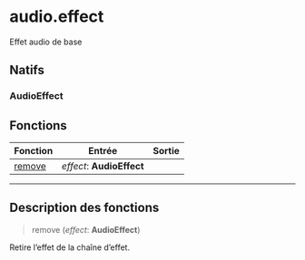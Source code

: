 # audio.effect

Effet audio de base
## Natifs
### AudioEffect
## Fonctions
|Fonction|Entrée|Sortie|
|-|-|-|
|[remove](#func_0)|*effect*: **AudioEffect**||


***
## Description des fonctions

<a id="func_0"></a>
> remove (*effect*: **AudioEffect**)

Retire l’effet de la chaîne d’effet.

